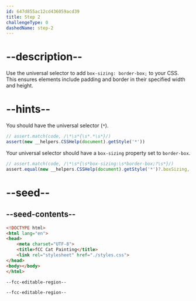 ```yaml
---
id: 647d855ac12cd436059acd39
title: Step 2
challengeType: 0
dashedName: step-2
---
```


# --description--

Use the universal selector to add `box-sizing: border-box;` to your CSS. This ensures elements include padding and border in their specified width and height.

# --hints--

You should have the universal selector (`*`).

```js
// assert.match(code, /\*\s*{\s*.*\s*}/)
assert(new __helpers.CSSHelp(document).getStyle('*'))
```

Your universal selector should have a `box-sizing` property set to `border-box`.

```js
// assert.match(code, /\*\s*{\s*box-sizing:\s*border-box;?\s*}/)
assert.equal(new __helpers.CSSHelp(document).getStyle('*')?.boxSizing, 'border-box')
```

# --seed--

## --seed-contents--

```html
<!DOCTYPE html>
<html lang="en">
<head>
    <meta charset="UTF-8">
    <title>fCC Cat Painting</title>
    <link rel="stylesheet" href="./styles.css">
</head>
<body></body>
</html>
```

```css
--fcc-editable-region--

--fcc-editable-region--
```
